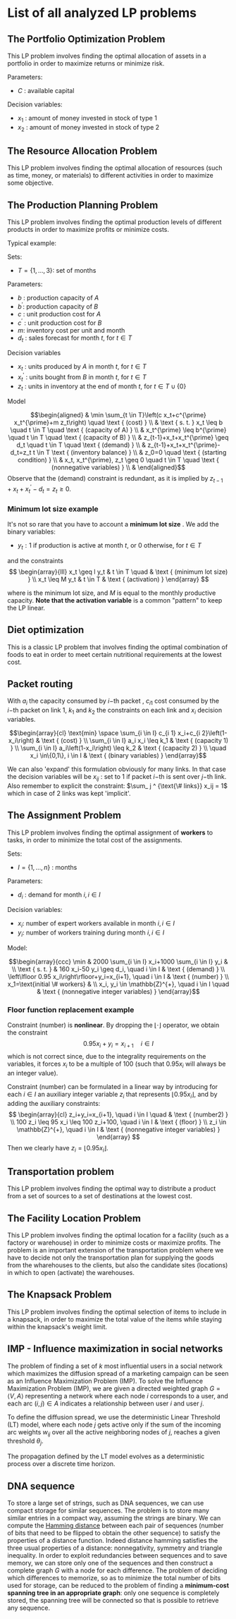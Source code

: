 
# List of all analyzed LP problems

## The Portfolio Optimization Problem

This LP problem involves finding the optimal allocation of assets in a portfolio in order to maximize returns or minimize risk.

Parameters: 

- $C$ : available capital

Decision variables:

- $x_1$ : amount of money invested in stock of type 1
- $x_2$ : amount of money invested in stock of type 2

## The Resource Allocation Problem

This LP problem involves finding the optimal allocation of resources (such as time, money, or materials) to different activities in order to maximize some objective.

## The Production Planning Problem

This LP problem involves finding the optimal production levels of different products in order to maximize profits or minimize costs.

Typical example:

Sets: 

- $T=\{1, \ldots, 3\}:$ set of months

Parameters:

- $b$ : production capacity of $A$
- $b^{\prime}:$ production capacity of $B$
- $c$ : unit production cost for $A$
- $c^{\prime}$ : unit production cost for $B$
- $m:$ inventory cost per unit and month
- $d_t$ : sales forecast for month $t$, for $t \in T$

Decision variables
- $x_t$ : units produced by $A$ in month $t$, for $t \in T$
- $x_t^{\prime}$ : units bought from $B$ in month $t$, for $t \in T$
- $z_t$ : units in inventory at the end of month $t$, for $t \in T \cup\{0\}$

Model

$$\begin{aligned}
& \min \sum_{t \in T}\left(c x_t+c^{\prime} x_t^{\prime}+m z_t\right) \quad \text { (cost) } \\
& \text { s. t. } x_t \leq b \quad t \in T \quad \text { (capacity of A) } \\
& x_t^{\prime} \leq b^{\prime} \quad t \in T \quad \text { (capacity of B) } \\
& z_{t-1}+x_t+x_t^{\prime} \geq d_t \quad t \in T \quad \text { (demand) } \\
& z_{t-1}+x_t+x_t^{\prime}-d_t=z_t t \in T \text { (inventory balance) } \\
& z_0=0 \quad \text { (starting condition) } \\
& x_t, x_t^{\prime}, z_t \geq 0 \quad t \in T \quad \text { (nonnegative variables) } \\
&
\end{aligned}$$
Observe that the (demand) constraint is redundant, as it is implied by $z_{t-1}+x_t+x_t^{\prime}-d_t=z_t \geq 0$.

### Minimum lot size example

It's not so rare that you have to account a **minimum lot size** . We add the binary variables:

- $y_t: 1$ if production is active at month $t$, or 0 otherwise, for $t \in T$

and the constraints
$$
\begin{array}{lll}
x_t \geq l y_t & t \in T \quad & \text { (minimum lot size) } \\
x_t \leq M y_t & t \in T & \text { (activation) }
\end{array}
$$

where is the minimum lot size, and $M$ is equal to the monthly productive capacity. 
**Note that the activation variable** is a common "pattern" to keep the LP linear. 


## Diet optimization 

This is a classic LP problem that involves finding the optimal combination of foods to eat in order to meet certain nutritional requirements at the lowest cost.

## Packet routing 

With $a_i$ the capacity consumed by $i-$th packet , $c_{i1}$ cost consumed by the $i-$th packet on link 1, $k_1$ and $k_2$ the constraints on each link and $x_i$ decision variables.


$$\begin{array}{cl}
\text{min} \space \sum_{i \in I} c_{i 1} x_i+c_{i 2}\left(1-x_i\right) & \text { (cost) } \\
\sum_{i \in I} a_i x_i \leq k_1 & \text { (capacity 1) } \\
\sum_{i \in I} a_i\left(1-x_i\right) \leq k_2 & \text { (capacity 2) } \\
\quad x_i \in\{0,1\}, i \in I & \text { (binary variables) }
\end{array}$$

We can also 'expand' this formulation obviously for many links. In that case the decision variables will be $x_{ij}$ : set to 1 if packet $i-$th is sent over $j-$th link. 
Also remember to explicit the constraint: $\sum_ j ^ {\text{\# links}} x_ij = 1$ which in case of 2 links was kept 'implicit'.

## The Assignment Problem

This LP problem involves finding the optimal assignment of **workers** to tasks, in order to minimize the total cost of the assignments.
    
Sets:

- $I=\{1, \ldots, n\}$ : months

Parameters:

- $d_i$ : demand for month $i, i \in I$

Decision variables:

- $x_i$: number of expert workers available in month $i, i \in I$
- $y_i$: number of workers training during month $i, i \in I$

Model:

$$\begin{array}{ccc}
\min & 2000 \sum_{i \in I} x_i+1000 \sum_{i \in I} y_i & \\
\text { s. t. } & 160 x_i-50 y_i \geq d_i, \quad i \in I & \text { (demand) } \\
\left\lfloor 0.95 x_i\right\rfloor+y_i=x_{i+1}, \quad i \in I & \text { (number) } \\
x_1=\text{initial \# workers} & \\
x_i, y_i \in \mathbb{Z}^{+}, \quad i \in I \quad & \text { (nonnegative integer variables) }
\end{array}$$

### Floor function replacement example

Constraint (number) is **nonlinear**. By dropping the $\lfloor\cdot\rfloor$ operator, we obtain the constraint
$$
0.95 x_i+y_i=x_{i+1} \quad i \in I
$$
which is not correct since, due to the integrality requirements on the variables, it forces $x_i$ to be a multiple of 100 (such that $0.95 x_i$ will always be an integer value).

Constraint (number) can be formulated in a linear way by introducing for each $i \in I$ an auxiliary integer variable $z_i$ that represents $\left\lfloor 0.95 x_i\right\rfloor$, and by adding the auxiliary constraints:
$$
\begin{array}{cl}
z_i+y_i=x_{i+1}, \quad i \in I \quad & \text { (number2) } \\
100 z_i \leq 95 x_i \leq 100 z_i+100, \quad i \in I & \text { (floor) } \\
z_i \in \mathbb{Z}^{+}, \quad i \in I & \text { (nonnegative integer variables) }
\end{array}
$$
Then we clearly have $z_i=\left\lfloor 0.95 x_i\right\rfloor$.

## Transportation problem

This LP problem involves finding the optimal way to distribute a product from a set of sources to a set of destinations at the lowest cost.

## The Facility Location Problem 

This LP problem involves finding the optimal location for a facility (such as a factory or warehouse) in order to minimize costs or maximize profits.
The problem is an important extension of the transportation problem where we have to decide not only the transportation plan for supplying the goods from the wharehouses to the clients, but also the candidate sites (locations) in which to open (activate) the warehouses.

    
## The Knapsack Problem

This LP problem involves finding the optimal selection of items to include in a knapsack, in order to maximize the total value of the items while staying within the knapsack's weight limit.

## IMP - Influence maximization in social networks

The problem of finding a set of $k$ most influential users in a social network which maximizes the diffusion spread of a marketing campaign can be seen as an Influence Maximization Problem $(\mathrm{IMP})$.
To solve the Influence Maximization Problem (IMP), we are given a directed weighted graph $G=\langle V, A\rangle$ representing a network where each node $i$ corresponds to a user, and each arc $(i, j) \in A$ indicates a relationship between user $i$ and user $j$. 

To define the diffusion spread, we use the deterministic Linear Threshold (LT) model, where each node $j$ gets active only if the sum of the incoming arc weights $w_{i j}$ over all the active neighboring nodes of $j$, reaches a given threshold $\theta_j$.

The propagation defined by the LT model evolves as a deterministic process over a discrete time horizon. 


## DNA sequence 

To store a large set of strings, such as DNA sequences, we can use compact storage for similar sequences. The problem is to store many similar entries in a compact way, assuming the strings are binary. We can compute the [Hamming distance](../../../BSc(italian)/Reti%20Logiche/src/01.Sintesi%20reti%20combinatorie.md###Distanza%20di%20Hamming) between each pair of sequences (number of bits that need to be flipped to obtain the other sequence) to satisfy the properties of a distance function. Indeed distance hamming satisfies the three usual properties of a distance: nonnegativity, symmetry and triangle inequality. 
In order to exploit redundancies between sequences and to save memory, we can store only one of the sequences and then construct a complete graph $G$ with a node for each  difference. The problem of deciding which differences to memorize, so as to minimize the total number of bits used for storage, can be reduced to the problem of finding a **minimum-cost spanning tree in an appropriate graph**: only one sequence is completely stored, the spanning tree will be connected so that is possible to retrieve any sequence. 




